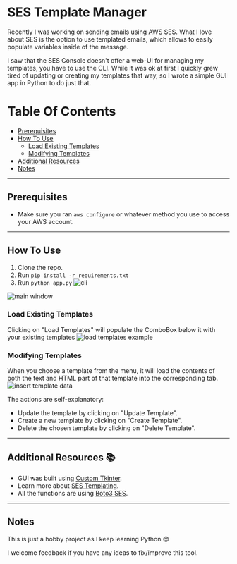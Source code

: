 # SES Template Manager

Recently I was working on sending emails using AWS SES. What I love about SES is the option to use templated emails, which allows to easily populate variables inside of the message.

I saw that the SES Console doesn't offer a web-UI for managing my templates, you have to use the CLI. While it was ok at first I quickly grew tired of updating or creating my templates that way, so I wrote a simple GUI app in Python to do just that.

# Table Of Contents
- [Prerequisites](#prerequisites)
- [How To Use](#how-to-use)
    - [Load Existing Templates](#load-existing-templates)
    - [Modifying Templates](#modifying-templates)
- [Additional Resources](#additional-resources-📚)
- [Notes](#notes)

---

## Prerequisites 
- Make sure you ran `aws configure` or whatever method you use to access your AWS account.
---
## How To Use
1. Clone the repo.
2. Run `pip install -r requirements.txt`
3. Run `python app.py`
![cli](https://i.imgur.com/WE9aGfV.png)

![main window](https://i.imgur.com/PW1UaHl.png)

### Load Existing Templates
Clicking on "Load Templates" will populate the ComboBox below it with your existing templates
![load templates example](https://i.imgur.com/kNIFzsq.png)

### Modifying Templates
When you choose a template from the menu, it will load the contents of both the text and HTML part of that template into the corresponding tab.
![insert template data](https://i.imgur.com/7p25p7O.png)

The actions are self-explanatory:
- Update the template by clicking on "Update Template".
- Create a new template by clicking on "Create Template".
- Delete the chosen template by clicking on "Delete Template".
---
## Additional Resources 📚
- GUI was built using [Custom Tkinter](https://github.com/TomSchimansky/CustomTkinter).
- Learn more about [SES Templating](https://docs.aws.amazon.com/ses/latest/dg/send-personalized-email-api.html).
- All the functions are using [Boto3 SES](https://boto3.amazonaws.com/v1/documentation/api/latest/reference/services/ses.html).
---
## Notes
This is just a hobby project as I keep learning Python 😊

I welcome feedback if you have any ideas to fix/improve this tool.
